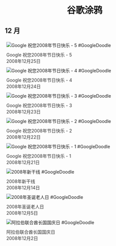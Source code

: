 
<h1 align="center"> 谷歌涂鸦 </h1>




## 12 月

<div class="image">


<img src="https://www.google.com/logos/2008/holiday08_5.gif" alt="Google 祝您2008年节日快乐 - 5 #GoogleDoodle" style="margin: 5px"/>
<div class="info" style="font-size: 14px; color:#333333; margin:5px"><div class="title">Google 祝您2008年节日快乐 - 5</div><div class="date">2008年12月25日</div></div>

<img src="https://www.google.com/logos/2008/holiday08_4.gif" alt="Google 祝您2008年节日快乐 - 4 #GoogleDoodle" style="margin: 5px"/>
<div class="info" style="font-size: 14px; color:#333333; margin:5px"><div class="title">Google 祝您2008年节日快乐 - 4</div><div class="date">2008年12月24日</div></div>

<img src="https://www.google.com/logos/2008/holiday08_3.gif" alt="Google 祝您2008年节日快乐 - 3 #GoogleDoodle" style="margin: 5px"/>
<div class="info" style="font-size: 14px; color:#333333; margin:5px"><div class="title">Google 祝您2008年节日快乐 - 3</div><div class="date">2008年12月23日</div></div>

<img src="https://www.google.com/logos/2008/holiday08_2.gif" alt="Google 祝您2008年节日快乐 - 2 #GoogleDoodle" style="margin: 5px"/>
<div class="info" style="font-size: 14px; color:#333333; margin:5px"><div class="title">Google 祝您2008年节日快乐 - 2</div><div class="date">2008年12月22日</div></div>

<img src="https://www.google.com/logos/2008/holiday08_1.gif" alt="Google 祝您2008年节日快乐 - 1 #GoogleDoodle" style="margin: 5px"/>
<div class="info" style="font-size: 14px; color:#333333; margin:5px"><div class="title">Google 祝您2008年节日快乐 - 1</div><div class="date">2008年12月21日</div></div>

<img src="https:https://lh3.googleusercontent.com/C4Js_ztOUij3BM66imCybKtGSIzZ9m0XiPyJ4sx6ojh8-mFvXT2S6pNymLpU4JGsTZRfblqWe4iByOquS-pWr7fgcyERepHqrelq_ex-Fg=s660" alt="2008年新干线 #GoogleDoodle" style="margin: 5px"/>
<div class="info" style="font-size: 14px; color:#333333; margin:5px"><div class="title">2008年新干线</div><div class="date">2008年12月14日</div></div>

<img src="https:https://lh3.googleusercontent.com/bDZG3lyXcd_8vHrEDZ6Nc-TWT1hb_yWZeM_doTxfFZExaO-KwXKNOW6eG35zVAiSl_5ijCyqpBzqH64bEiGc8e7P2V20QpJqDPO2R6z-zg=s660" alt="2008年圣诞老人日 #GoogleDoodle" style="margin: 5px"/>
<div class="info" style="font-size: 14px; color:#333333; margin:5px"><div class="title">2008年圣诞老人日</div><div class="date">2008年12月5日</div></div>

<img src="https:https://lh3.googleusercontent.com/jFAmlmsctkoShdjg2Jgi2BkUW4-p7Besx-z0EWRpZNfWqt6PhMH1-0a7Dcaq3OO-Ly_42Qkqsk6dMWes_2M92CCF2xQgQxlW0szvea89=s660" alt="阿拉伯联合酋长国国庆日 #GoogleDoodle" style="margin: 5px"/>
<div class="info" style="font-size: 14px; color:#333333; margin:5px"><div class="title">阿拉伯联合酋长国国庆日</div><div class="date">2008年12月2日</div></div>

</div>








